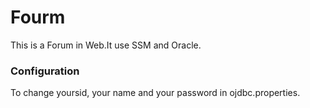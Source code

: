 # Fourm
This is a Forum in Web.It use SSM and Oracle.

### Configuration
To change yoursid, your name and your password in ojdbc.properties.
